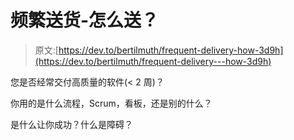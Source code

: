 # 频繁送货-怎么送？

> 原文:[https://dev.to/bertilmuth/frequent-delivery-how-3d9h](https://dev.to/bertilmuth/frequent-delivery---how-3d9h)

您是否经常交付高质量的软件(< 2 周)？

你用的是什么流程，Scrum，看板，还是别的什么？

是什么让你成功？什么是障碍？